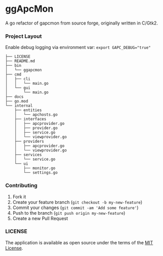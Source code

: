 # ggApcMon

A go refactor of gapcmon from source forge, originally written in C/Gtk2.




### Project Layout

Enable debug logging via environment var: `export GAPC_DEBUG="true"`


```text
├── LICENSE
├── README.md
├── bin
│   └── ggapcmon
├── cmd
│   ├── cli
│   │   └── main.go
│   └── gui
│       └── main.go
├── docs
├── go.mod
└── internal
    ├── entities
    │   └── apchosts.go
    ├── interfaces
    │   ├── apcprovider.go
    │   ├── provider.go
    │   ├── service.go
    │   └── viewprovider.go
    ├── providers
    │   ├── apcprovider.go
    │   └── viewprovider.go
    ├── services
    │   └── service.go
    └── ui
        ├── monitor.go
        └── settings.go
```

### Contributing

1. Fork it
2. Create your feature branch (`git checkout -b my-new-feature`)
3. Commit your changes (`git commit -am 'Add some feature'`)
4. Push to the branch (`git push origin my-new-feature`)
5. Create a new Pull Request


### LICENSE
The application is available as open source under the terms of the [MIT License](http://opensource.org/licenses/MIT).
